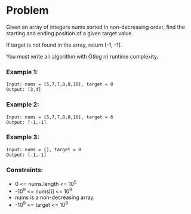 # Problem

Given an array of integers nums sorted in non-decreasing order, find the starting and ending position of a given target value.

If target is not found in the array, return [-1, -1].

You must write an algorithm with O(log n) runtime complexity.

### Example 1:

```
Input: nums = [5,7,7,8,8,10], target = 8
Output: [3,4]
```

### Example 2:
```
Input: nums = [5,7,7,8,8,10], target = 6
Output: [-1,-1]
```

### Example 3:
```
Input: nums = [], target = 0
Output: [-1,-1]
```

### Constraints:

- 0 <= nums.length <= 10<sup>5</sup>
- -10<sup>9</sup> <= nums[i] <= 10<sup>9</sup>
- nums is a non-decreasing array.
- -10<sup>9</sup> <= target <= 10<sup>9</sup>

